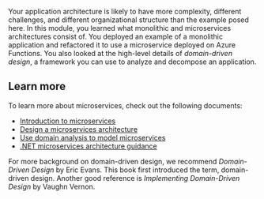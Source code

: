 Your application architecture is likely to have more complexity, different challenges, and different organizational structure than the example posed here. In this module, you learned what monolithic and microservices architectures consist of. You deployed an example of a monolithic application and refactored it to use a microservice deployed on Azure Functions. You also looked at the high-level details of *domain-driven design*, a framework you can use to analyze and decompose an application.

## Learn more

To learn more about microservices, check out the following documents:

- [Introduction to microservices](/azure/architecture/microservices/introduction)
- [Design a microservices architecture](/azure/architecture/microservices/design/)
- [Use domain analysis to model microservices](/azure/architecture/microservices/model/domain-analysis)
- [.NET microservices architecture guidance](https://dotnet.microsoft.com/learn/aspnet/microservices-architecture)

For more background on domain-driven design, we recommend *Domain-Driven Design* by Eric Evans. This book first introduced the term, domain-driven design. Another good reference is *Implementing Domain-Driven Design* by Vaughn Vernon.